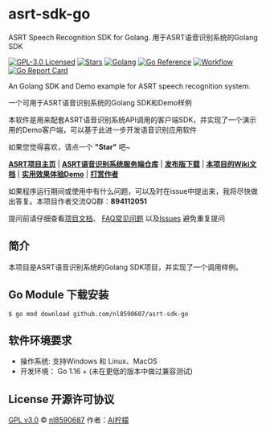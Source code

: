 # asrt-sdk-go
ASRT Speech Recognition SDK for Golang. 用于ASRT语音识别系统的Golang SDK

[![GPL-3.0 Licensed](https://img.shields.io/badge/License-GPL3.0-blue.svg?style=flat)](https://opensource.org/licenses/GPL-3.0) 
[![Stars](https://img.shields.io/github/stars/nl8590687/asrt_sdk_go)](https://github.com/nl8590687/asrt_sdk_go) 
[![Golang](https://img.shields.io/badge/Go-1.16-blue.svg)](https://go.dev/) 
[![Go Reference](https://pkg.go.dev/badge/github.com/nl8590687/asrt-sdk-go.svg)](https://pkg.go.dev/github.com/nl8590687/asrt-sdk-go)
[![Workflow](https://github.com/nl8590687/asrt-sdk-go/actions/workflows/go.yml/badge.svg)](https://github.com/nl8590687/asrt-sdk-go/actions/workflows/go.yml)
[![Go Report Card](https://goreportcard.com/badge/github.com/nl8590687/asrt-sdk-go)](https://goreportcard.com/report/github.com/nl8590687/asrt-sdk-go)

An Golang SDK and Demo example for ASRT speech recognition system. 

一个可用于ASRT语音识别系统的Golang SDK和Demo样例

本软件是用来配套ASRT语音识别系统API调用的客户端SDK，并实现了一个演示用的Demo客户端，可以基于此进一步开发语音识别应用软件

如果您觉得喜欢，请点一个 **"Star"** 吧~

[**ASRT项目主页**](https://asrt.ailemon.net/) | 
[**ASRT语音识别系统服务端仓库**](https://github.com/nl8590687/ASRT_SpeechRecognition) |
[**发布版下载**](https://asrt.ailemon.net/download) | 
[**本项目的Wiki文档**](https://wiki.ailemon.net/docs/asrt-doc) | 
[**实用效果体验Demo**](https://asrt.ailemon.net/demo) | 
[**打赏作者**](https://wiki.ailemon.net/docs/asrt-doc/asrt-doc-1deo9u61unti9)

如果程序运行期间或使用中有什么问题，可以及时在issue中提出来，我将尽快做出答复。本项目作者交流QQ群：**894112051**

提问前请仔细查看[项目文档](https://asrt.ailemon.net/docs/)、 
[FAQ常见问题](https://wiki.ailemon.net/docs/asrt-doc/asrt-doc-1deoeud494h4f)
以及[Issues](https://github.com/nl8590687/ASRT_SpeechRecognition/issues) 避免重复提问

## 简介
本项目是ASRT语音识别系统的Golang SDK项目，并实现了一个调用样例。

## Go Module 下载安装
```shell
$ go mod download github.com/nl8590687/asrt-sdk-go
```
## 软件环境要求
* 操作系统: 支持Windows 和 Linux、MacOS
* 开发环境： Go 1.16 + (未在更低的版本中做过兼容测试)

## License 开源许可协议

[GPL v3.0](LICENSE) © [nl8590687](https://github.com/nl8590687) 作者：[AI柠檬](https://www.ailemon.net/)
